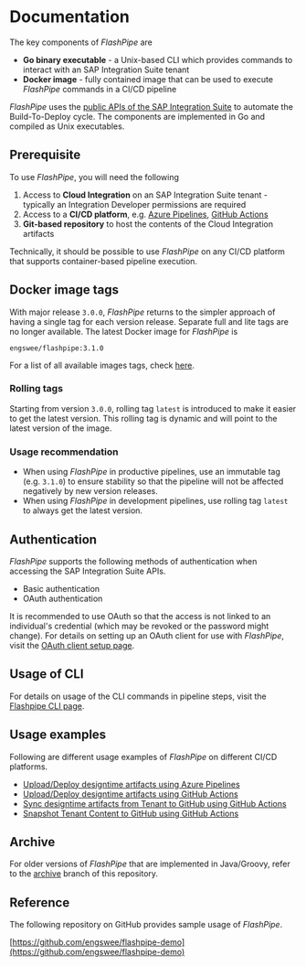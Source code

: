 # Documentation
The key components of _FlashPipe_ are
- **Go binary executable** - a Unix-based CLI which provides commands to interact with an SAP Integration Suite tenant
- **Docker image** - fully contained image that can be used to execute _FlashPipe_ commands in a CI/CD pipeline

_FlashPipe_ uses the [public APIs of the SAP Integration Suite](https://api.sap.com/package/CloudIntegrationAPI/odata) to automate the Build-To-Deploy cycle. The components are implemented in Go and compiled as Unix executables.

## Prerequisite
To use _FlashPipe_, you will need the following
1. Access to **Cloud Integration** on an SAP Integration Suite tenant - typically an Integration Developer permissions are required
2. Access to a **CI/CD platform**, e.g. [Azure Pipelines](https://azure.microsoft.com/en-us/services/devops/pipelines/), [GitHub Actions](https://github.com/features/actions)
3. **Git-based repository** to host the contents of the Cloud Integration artifacts

Technically, it should be possible to use _FlashPipe_ on any CI/CD platform that supports container-based pipeline execution.

## Docker image tags
With major release `3.0.0`, _FlashPipe_ returns to the simpler approach of having a single tag for each version release. Separate full and lite tags are no longer available.
The latest Docker image for _FlashPipe_ is

  `engswee/flashpipe:3.1.0`

For a list of all available images tags, check [here](https://hub.docker.com/r/engswee/flashpipe/tags).

### Rolling tags
Starting from version `3.0.0`, rolling tag `latest` is introduced to make it easier to get the latest version. This rolling tag is dynamic and will point to the latest version of the image.

### Usage recommendation
- When using _FlashPipe_ in productive pipelines, use an immutable tag (e.g. `3.1.0`) to ensure stability so that the pipeline will not be affected negatively by new version releases.
- When using _FlashPipe_ in development pipelines, use rolling tag `latest` to always get the latest version.

## Authentication
_FlashPipe_ supports the following methods of authentication when accessing the SAP Integration Suite APIs.
- Basic authentication
- OAuth authentication

It is recommended to use OAuth so that the access is not linked to an individual's credential (which may be revoked or the password might change). For details on setting up an OAuth client for use with _FlashPipe_, visit the [OAuth client setup page](oauth_client.md).

## Usage of CLI
For details on usage of the CLI commands in pipeline steps, visit the [Flashpipe CLI page](flashpipe-cli.md).

## Usage examples
Following are different usage examples of _FlashPipe_ on different CI/CD platforms.
- [Upload/Deploy designtime artifacts using Azure Pipelines](azure-pipelines-upload.md)
- [Upload/Deploy designtime artifacts using GitHub Actions](github-actions-upload.md)
- [Sync designtime artifacts from Tenant to GitHub using GitHub Actions](github-actions-sync.md)
- [Snapshot Tenant Content to GitHub using GitHub Actions](github-actions-snapshot.md)

## Archive
For older versions of _FlashPipe_ that are implemented in Java/Groovy, refer to the [archive](https://github.com/engswee/flashpipe/tree/archive) branch of this repository.

## Reference
The following repository on GitHub provides sample usage of _FlashPipe_.

[https://github.com/engswee/flashpipe-demo](https://github.com/engswee/flashpipe-demo)